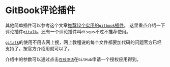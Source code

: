 # GitBook评论插件
其他简单插件可以参考这个文章[推荐12个实用的`gitbook`插件](https://juejin.im/post/6844903865146441741)。
这里重点介绍一下评论插件[`gitalk`](https://www.npmjs.com/package/gitbook-plugin-gtalk)。还有一个评论插件叫`disqus`不过不推荐使用。


[`gitalk`](https://www.npmjs.com/package/gitbook-plugin-gtalk)的使用不用去网上搜，网上教程说的每个文件都要加代码的问题官方已经支持了，按官方介绍用就可以了。

介绍中的参数可以通过点击[`在线申请`](https://github.com/settings/applications/new)在`GitHub`申请一个授权应用得到。
